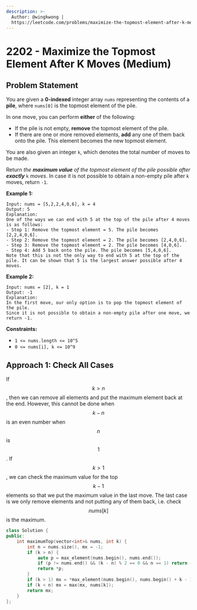 ```yaml
---
description: >-
  Author: @wingkwong |
  https://leetcode.com/problems/maximize-the-topmost-element-after-k-moves/
---
```


# 2202 - Maximize the Topmost Element After K Moves (Medium)

## Problem Statement

You are given a **0-indexed** integer array `nums` representing the contents of a **pile**, where `nums[0]` is the topmost element of the pile.

In one move, you can perform **either** of the following:

* If the pile is not empty, **remove** the topmost element of the pile.
* If there are one or more removed elements, **add** any one of them back onto the pile. This element becomes the new topmost element.

You are also given an integer `k`, which denotes the total number of moves to be made.

Return _the **maximum value** of the topmost element of the pile possible after **exactly**_ `k` _moves_. In case it is not possible to obtain a non-empty pile after `k` moves, return `-1`.



**Example 1:**

```
Input: nums = [5,2,2,4,0,6], k = 4
Output: 5
Explanation:
One of the ways we can end with 5 at the top of the pile after 4 moves is as follows:
- Step 1: Remove the topmost element = 5. The pile becomes [2,2,4,0,6].
- Step 2: Remove the topmost element = 2. The pile becomes [2,4,0,6].
- Step 3: Remove the topmost element = 2. The pile becomes [4,0,6].
- Step 4: Add 5 back onto the pile. The pile becomes [5,4,0,6].
Note that this is not the only way to end with 5 at the top of the pile. It can be shown that 5 is the largest answer possible after 4 moves.
```

**Example 2:**

```
Input: nums = [2], k = 1
Output: -1
Explanation: 
In the first move, our only option is to pop the topmost element of the pile.
Since it is not possible to obtain a non-empty pile after one move, we return -1.
```

**Constraints:**

* `1 <= nums.length <= 10^5`
* `0 <= nums[i], k <= 10^9`

## Approach 1: Check All Cases

If $$k > n$$, then we can remove all elements and put the maximum element back at the end. However, this cannot be done when $$k - n$$ is an even number when $$n$$ is $$1$$. If $$k > 1$$, we can check the maximum value for the top $$k - 1$$ elements so that we put the maximum value in the last move. The last case is we only remove elements and not putting any of them back, i.e. check $$nums[k]$$ is the maximum.

```cpp
class Solution {
public:
    int maximumTop(vector<int>& nums, int k) {
        int n = nums.size(), mx = -1;
        if (k > n) {
            auto p = max_element(nums.begin(), nums.end());
            if (p != nums.end() && (k - n) % 2 == 0 && n == 1) return -1;
            return *p;
        }
        if (k > 1) mx = *max_element(nums.begin(), nums.begin() + k - 1);
        if (k < n) mx = max(mx, nums[k]);
        return mx;
    }
};
```
